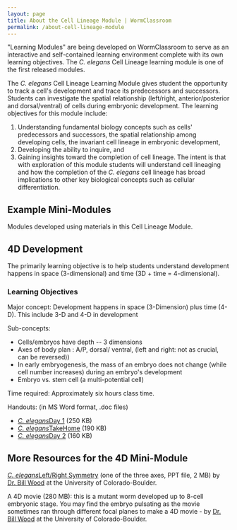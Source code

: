 ```yaml
---
layout: page
title: About the Cell Lineage Module | WormClassroom
permalink: /about-cell-lineage-module
---
```

\"Learning Modules\" are being developed on WormClassroom to serve as an
interactive and self-contained learning environment complete with its
own learning objectives. The *C. elegans* Cell Lineage learning module
is one of the first released modules.

The *C. elegans* Cell Lineage Learning Module gives student the
opportunity to track a cell\'s development and trace its predecessors
and successors. Students can investigate the spatial relationship
(left/right, anterior/posterior and dorsal/ventral) of cells during
embryonic development. The learning objectives for this module include:

1.  Understanding fundamental biology concepts such as cells'
    predecessors and successors, the spatial relationship among
    developing cells, the invariant cell lineage in embryonic
    development,
2.  Developing the ability to inquire, and
3.  Gaining insights toward the completion of cell lineage. The intent
    is that with exploration of this module students will understand
    cell lineaging and how the completion of the *C. elegans* cell
    lineage has broad implications to other key biological concepts such
    as cellular differentiation.

Example Mini-Modules
--------------------

Modules developed using materials in this Cell Lineage Module.

4D Development
--------------

The primarily learning objective is to help students understand
development happens in space (3-dimensional) and time (3D + time =
4-dimensional).

### Learning Objectives

Major concept: Development happens in space (3-Dimension) plus time
(4-D). This include 3-D and 4-D in development 

Sub-concepts: 

-   Cells/embryos have depth -- 3 dimensions
-   Axes of body plan : A/P, dorsal/ ventral, (left and right: not as
    crucial, can be reversed)) 
-   In early embryogenesis, the mass of an embryo does not change (while
    cell number increases) during an embryo's development 
-   Embryo vs. stem cell (a multi-potential cell)

Time required: Approximately six hours class time. 

Handouts: (in MS Word format, .doc files) 

-   *[C. elegans](files/worm/CellLineage-Day1.doc)*[Day
    1](files/worm/CellLineage-Day1.doc) (250 KB) 
-   *[C.
    elegans](files/worm/CellLineage-TakeHome.doc)*[TakeHome](files/worm/CellLineage-TakeHome.doc)
    (190 KB) 
-   *[C. elegans](files/worm/CellLineage-Day2.doc)*[Day
    2](files/worm/CellLineage-Day2.doc) (160 KB)

More Resources for the 4D Mini-Module
-------------------------------------

*[C. elegans](files/worm/BillWood-LeftRightSymmetry.ppt)*[Left/Right
Symmetry](files/worm/BillWood-LeftRightSymmetry.ppt) (one of the three
axes, PPT file, 2 MB) by [Dr. Bill
Wood](http://mcdb.colorado.edu/mcdb/wood) at the University of
Colorado-Boulder. 

A 4D movie (280 MB): this is a mutant worm developed up to 8-cell
embryonic stage. You may find the embryo pulsating as the movie
sometimes ran through different focal planes to make a 4D movie - by
[Dr. Bill Wood](http://mcdb.colorado.edu/mcdb/wood) at the University of
Colorado-Boulder.
